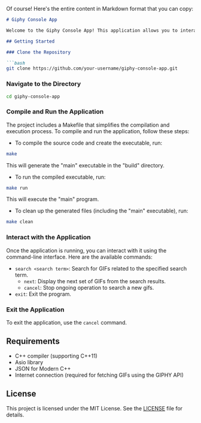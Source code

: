 Of course! Here's the entire content in Markdown format that you can copy:

```markdown
# Giphy Console App

Welcome to the Giphy Console App! This application allows you to interactively search for and view GIFs using the GIPHY API.

## Getting Started

### Clone the Repository

```bash
git clone https://github.com/your-username/giphy-console-app.git
```

### Navigate to the Directory

```bash
cd giphy-console-app
```

### Compile and Run the Application

The project includes a Makefile that simplifies the compilation and execution process. To compile and run the application, follow these steps:

- To compile the source code and create the executable, run:

```bash
make
```

This will generate the "main" executable in the "build" directory.

- To run the compiled executable, run:

```bash
make run
```

This will execute the "main" program.

- To clean up the generated files (including the "main" executable), run:

```bash
make clean
```

### Interact with the Application

Once the application is running, you can interact with it using the command-line interface. Here are the available commands:

- `search <search term>`: Search for GIFs related to the specified search term.
    -   `next`: Display the next set of GIFs from the search results.
    - `cancel`: Stop ongoing operation to search a new gifs.
- `exit`: Exit the program.

### Exit the Application

To exit the application, use the `cancel` command.

## Requirements

- C++ compiler (supporting C++11)
- Asio library
- JSON for Modern C++
- Internet connection (required for fetching GIFs using the GIPHY API)

## License

This project is licensed under the MIT License. See the [LICENSE](LICENSE) file for details.
```
